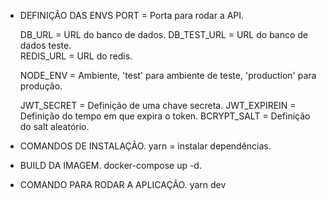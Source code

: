 - DEFINIÇÃO DAS ENVS
  PORT = Porta para rodar a API.

  DB_URL = URL do banco de dados.
  DB_TEST_URL = URL do banco de dados teste.  
   REDIS_URL = URL do redis.

  NODE_ENV = Ambiente, 'test' para ambiente de teste, 'production' para produção.

  JWT_SECRET = Definição de uma chave secreta.
  JWT_EXPIREIN = Definição do tempo em que expira o token.
  BCRYPT_SALT = Definição do salt aleatório.

- COMANDOS DE INSTALAÇÃO.
  yarn = instalar dependências.

- BUILD DA IMAGEM.
  docker-compose up -d.

- COMANDO PARA RODAR A APLICAÇÃO.
  yarn dev
